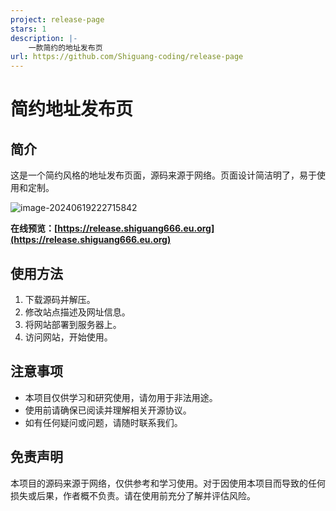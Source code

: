 ```yaml
---
project: release-page
stars: 1
description: |-
    一款简约的地址发布页
url: https://github.com/Shiguang-coding/release-page
---
```


# 简约地址发布页

## 简介

这是一个简约风格的地址发布页面，源码来源于网络。页面设计简洁明了，易于使用和定制。

![image-20240619222715842](https://img2023.cnblogs.com/blog/2233039/202406/2233039-20240619222710872-845844952.png)



**在线预览：[https://release.shiguang666.eu.org](https://release.shiguang666.eu.org)**

## 使用方法

1. 下载源码并解压。
2. 修改站点描述及网址信息。
3. 将网站部署到服务器上。
4. 访问网站，开始使用。

## 注意事项

- 本项目仅供学习和研究使用，请勿用于非法用途。
- 使用前请确保已阅读并理解相关开源协议。
- 如有任何疑问或问题，请随时联系我们。

## 免责声明

本项目的源码来源于网络，仅供参考和学习使用。对于因使用本项目而导致的任何损失或后果，作者概不负责。请在使用前充分了解并评估风险。

